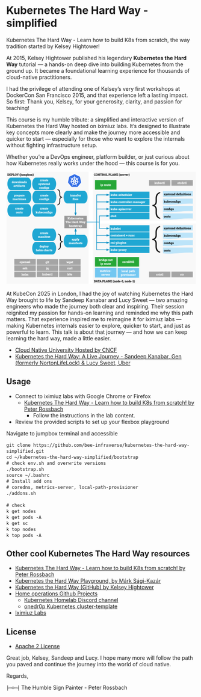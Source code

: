 # Kubernetes The Hard Way - simplified

Kubernetes The Hard Way - Learn how to build K8s from scratch, the way tradition started by Kelsey Hightower!

At 2015, Kelsey Hightower published his legendary __Kubernetes the Hard Way__ tutorial — a hands-on deep dive into building Kubernetes from the ground up. It became a foundational learning experience for thousands of cloud-native practitioners.

I had the privilege of attending one of Kelsey’s very first workshops at DockerCon San Francisco 2015, and that experience left a lasting impact.
So first: Thank you, Kelsey, for your generosity, clarity, and passion for teaching!

This course is my humble tribute: a simplified and interactive version of Kubernetes the Hard Way hosted on iximiuz labs.
It’s designed to illustrate key concepts more clearly and make the journey more accessible and quicker to start — especially for those who want to explore the internals without fighting infrastructure setup.

Whether you’re a DevOps engineer, platform builder, or just curious about how Kubernetes really works under the hood — this course is for you.

![](./images/kthw-deploy.png)

At KubeCon 2025 in London, I had the joy of watching Kubernetes the Hard Way brought to life by Sandeep Kanabar and Lucy Sweet
— two amazing engineers who made the journey both clear and inspiring. 
Their session reignited my passion for hands-on learning and reminded me why this path matters.
That experience inspired me to reimagine it for iximiuz labs — making Kubernetes internals easier to explore,
quicker to start, and just as powerful to learn. This talk is about that journey — and 
how we can keep learning the hard way, made a little easier.

- [Cloud Native University Hosted by CNCF](https://colocatedeventseu2025.sched.com/overview/type/Cloud+Native+University)
- [Kubernetes the Hard Way: A Live Journey - Sandeep Kanabar, Gen (formerly NortonLifeLock) & Lucy Sweet, Uber](https://colocatedeventseu2025.sched.com/event/1u5ga/kubernetes-the-hard-way-a-live-journey-sandeep-kanabar-gen-formerly-nortonlifelock-lucy-sweet-uber)

## Usage

- Connect to iximiuz labs with Google Chrome or Firefox
  - [Kubernetes The Hard Way - Learn how to build K8s from scratch! by Peter Rossbach](https://labs.iximiuz.com/courses/kubernetes-the-hard-way-simplified-09885dc6)
    - Follow the instructions in the lab content.
- Review the provided scripts to set up your flexbox playground 

Navigate to jumpbox terminal and accessible

```shell
git clone https://github.com/bee-infraverse/kubernetes-the-hard-way-simplified.git
cd ~/kubernetes-the-hard-way-simplified/bootstrap
# check env.sh and overwrite versions
./bootstrap.sh
source ~/.bashrc
# Install add ons
# coredns, metrics-server, local-path-provisioner
./addons.sh

# check
k get nodes
k get pods -A
k get sc
k top nodes
k top pods -A
```

## Other cool Kubernetes The Hard Way resources

- [Kubernetes The Hard Way - Learn how to build K8s from scratch! by Peter Rossbach](https://labs.iximiuz.com/courses/kubernetes-the-hard-way-simplified-09885dc6)
- [Kubernetes the Hard Way Playground, by Márk Sági-Kazár](https://labs.iximiuz.com/playgrounds/kubernetes-the-hard-way-7df4f945/)
- [Kubernetes the Hard Way (GitHub) by Kelsey Hightower ](https://github.com/kelseyhightower/kubernetes-the-hard-way)
- [Home operations Github Projects](https://github.com/home-operations)
  - [Kubernetes Homelab Discord channel](https://discord.com/invite/homelab)
  - [onedr0p Kubernetes cluster-template](https://github.com/onedr0p/cluster-template)
- [Iximiuz Labs](https://labs.iximiuz.com)

## License

- [Apache 2 License](./LICENSE)

Great job, Kelsey, Sandeep and Lucy. I hope many more will follow the path you paved and continue the journey into the world of cloud native.

Regards,

`├─☺︎─┤` The Humble Sign Painter - Peter Rossbach